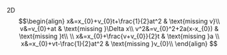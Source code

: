 2D
$$\begin{align}
x&=x_{0}+v_{0}t+\frac{1}{2}at^2 & \text{missing v}\\
v&=v_{0}+at & \text{missing }\Delta x\\
v^2&=v_{0}^2+2a(x-x_{0}) & \text{missing }t\\
 \\
x&=x_{0}+\frac{v+v_{0}}{2}t & \text{missing }a \\
x&=x_{0}+vt-\frac{1}{2}at^2 & \text{missing }v_{0}\\
\end{align}
$$
